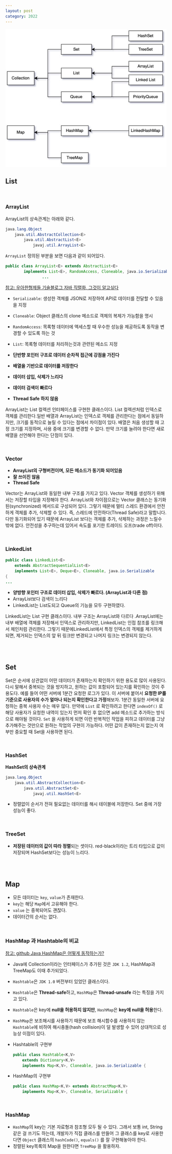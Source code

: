 ```yaml
---
layout: post
category: 2022
---
```


<img src="./images/collection-diagram.jpg"/>

## List

<br/>

### ArrayList

ArrayList의 상속관계는 아래와 같다.

```java
java.lang.Object
	java.util.AbstractCollection<E>
		java.util.AbstractList<E>
			javaj.util.ArrayList<E>
```

`ArrayList` 정의된 부분을 보면 다음과 같이 되어있다.

```java
public class ArrayList<E> extends AbstractList<E>
        implements List<E>, RandomAccess, Cloneable, java.io.Serializable {
				...
```

[참고: 우아한형제들 기술블로그 자바 직렬화, 그것이 알고싶다](https://techblog.woowahan.com/2550/)

- `Serializable`: 생성한 객체를 JSON로 저장하여 API로 데이터를 전달할 수 있음을 지정
- `Cloneable`: Object 클래스의 clone 메소드로 객체의 복제가 가능함을 명시
- `RandomAccess`: 목록형 데이터에 액세스할 때 우수한 성능을 제공하도록 동작을 변경할 수 있도록 하는 것
- `List`: 목록형 데이터를 처리하는것과 관련된 메소드 지정

- **단반향 포인터 구조로 데이터 순차적 접근에 강점을 가진다**
- **배열을 기반으로 데이터를 저장한다**
- **데이터 삽입, 삭제가 느리다**
- **데이터 검색이 빠르다**
- **Thread Safe 하지 않음**

ArrayList는 List 컬렉션 인터페이스를 구현한 클래스이다. List 컬렉션처럼 인덱스로 객체를 관리한다.일반 배열과 ArrayList는 인덱스로 객체를 관리한다는 점에서 동일하지만, 크기를 동적으로 늘릴 수 있다는 점에서 차이점이 있다. 배열은 처음 생성할 때 고정 크기를 지정하며, 사용 중에 크기를 변경할 수 없다. 만약 크기를 늘려야 한다면 새로 배열을 선언해야 한다는 단점이 있다. 

<br/>

### Vector

- **ArrayList의 구형버전이며, 모든 메소드가 동기화 되어있음**
- **잘 쓰이진 않음**
- **Thread Safe**

Vector는 ArrayList와 동일한 내부 구조를 가지고 있다. Vector 객체를 생성하기 위해서는 저장할 타입을 지정해야 한다. ArrayList와 차이점으로는 Vector 클래스는 동기화된(synchronized) 메서드로 구성되어 있다. 그렇기 때문에 멀티 스레드 환경에서 안전하게 객체를 추가, 삭제할 수 있다. 즉, 스레드에 안전하다(Thread Safe)라고 말합니다. 다만 동기화되어 있기 때문에 ArrayList 보다는 객체를 추가, 삭제하는 과정은 느릴수 밖에 없다. 안전성을 추구하는데 있어서 속도를 포기한 트레이드 오프(trade off)이다.

<br/>

### LinkedList

```java
public class LinkedList<E>
    extends AbstractSequentialList<E>
    implements List<E>, Deque<E>, Cloneable, java.io.Serializable
{
...
```

- **양방향 포인터 구조로 데이터 삽입, 삭제가 빠르다. (ArrayList과 다른 점)**
- ArrayList보다 검색이 느리다
- LinkedList는 List도되고 Queue의 기능을 모두 구현하였다.

LinkedList는 List 구현 클래스이다. 내부 구조는 ArrayList와 다르다 .ArrayList에는 내부 배열에 객체를 저장해서 인덱스로 관리하지만, LinkedList는 인접 참조를 링크해서 체인처럼 관리한다. 그렇기 때문에LinkedList에서 특정 인덱스의 객체를 제거하게 되면, 제거되는 인덱스의 앞 뒤 링크만 변경되고 나머지 링크는 변경되지 않는다.

<br/>
<br/>

## Set

Set은 순서에 상관없이 어떤 데이터가 존재하는지 확인하기 위한 용도로 많이 사용된다. 다시 말해서 중복되는 것을 방지하고, 원하는 값이 포함되어 있는지를 확인하는 것이 주 용도다. 예를 들어 어떤 서버에 1분간 요청한 로그가 있다. 이 서버에 붙어서 **요청한 IP를 기준으로 사용자의 수가 얼마나 되는지 확인한다고 가정**해보자. 1분간 동일한 서버에 요청하는 중복 사용자 수는 매우 많다. 만약에 `List` 로 확인하려고 한다면 `indexOf()` 로 해당 사용자가 요청한 내역이 있는지 먼저 확인 후 없으면 add 메소드로 추가하는 방식으로 해야될 것이다. `Set` 을 사용하게 되면 이런 반복적인 작업을 피하고 데이터를 그냥 추가해주는 것만으로 원하는 작업의 구현이 가능하다. 어떤 값이 존재하는지 없는지 여부만 중요할 때 Set을 사용하면 된다.

<br/>

### HashSet

**HashSet의 상속관계**

```java
java.lang.Object
	java.util.AbstractCollection<E>
		java.util.AbstractSet<E>
			javaj.util.HashSet<E>
```

- 정렬없이 순서가 전혀 필요없는 데이터를 해시 테이블에 저장한다. Set 중에 가장 성능이 좋다.

<br/>

### TreeSet

- **저장된 데이터의 값이 따라 정렬**되는 셋이다. red-black이라는 트리 타입으로 값이 저장되며 HashSet보다는 성능이 느리다.

<br/>
<br/>

## Map

- 모든 데이터는 `key`, `value`가 존재한다.
- `key`는 해당 `Map`에서 고유해야 한다.
- `value` 는 중복되어도 괜찮다.
- 데이터간의 순서는 없다.

<br/>

### HashMap 과 Hashtable의 비교

[참고: github Java HashMap은 어떻게 동작하는가?](https://github.com/wjdrbs96/Today-I-Learn/blob/master/Java/Collection/Map/Java)

- Java에 Collection이라는 인터페이스가 추가된 것은 `JDK 1.2`, HashMap과 TreeMap도 이때 추가되었다.
- `Hashtable`은 `JDK 1.0` 버전부터 있었던 클래스이다.
- `Hashtable`은 **Thread-safe**하고, `HashMap`은 **Thread-unsafe** 라는 특징을 가지고 있다.
- `Hashtable`은 key에 **null을 허용하지 않지만**, `HashMap`은 **key에 null을 허용**한다.
- `HashMap`은 보조해시를 사용하기 때문에 보조 해시함수를 사용하지 않는 `Hashtable`에 비하여 해시충돌(hash collision)이 덜 발생할 수 있어 상대적으로 성능상 이점이 있다.
- Hashtable의 구현부
    
    ```java
    public class Hashtable<K,V>
        extends Dictionary<K,V>
        implements Map<K,V>, Cloneable, java.io.Serializable {
    ```
    
- HashMap의 구현부
    
    ```java
    public class HashMap<K,V> extends AbstractMap<K,V>
        implements Map<K,V>, Cloneable, Serializable {
    ```
    
<br/>

### HashMap

- `HashMap`의 key는 기본 자료형과 참조형 모두 될 수 있다. 그래서 보통 int, String 같은 걸 쓰기도 하는데, 개발자가 직접 클래스를 만들어 그 클래스를 key로 사용한다면 `Object` 클래스의 `hashCode()`, `equals()` 를 잘 구현해놓아야 한다.
- 정렬된 key목록의 Map을 원한다면  `TreeMap` 을 활용하자.